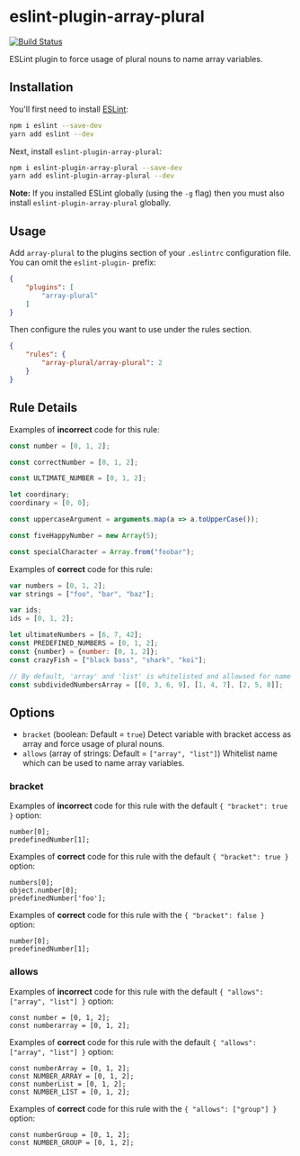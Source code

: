 # eslint-plugin-array-plural

[![Build Status](https://travis-ci.org/hakatashi/eslint-plugin-array-plural.svg?branch=master)](https://travis-ci.org/hakatashi/eslint-plugin-array-plural)


ESLint plugin to force usage of plural nouns to name array variables.

## Installation

You'll first need to install [ESLint](http://eslint.org):

```sh
npm i eslint --save-dev
yarn add eslint --dev
```

Next, install `eslint-plugin-array-plural`:

```sh
npm i eslint-plugin-array-plural --save-dev
yarn add eslint-plugin-array-plural --dev
```

**Note:** If you installed ESLint globally (using the `-g` flag) then you must also install `eslint-plugin-array-plural` globally.

## Usage

Add `array-plural` to the plugins section of your `.eslintrc` configuration file. You can omit the `eslint-plugin-` prefix:

```json
{
    "plugins": [
        "array-plural"
    ]
}
```


Then configure the rules you want to use under the rules section.

```json
{
    "rules": {
        "array-plural/array-plural": 2
    }
}
```

## Rule Details

Examples of **incorrect** code for this rule:

```js
const number = [0, 1, 2];

const correctNumber = [0, 1, 2];

const ULTIMATE_NUMBER = [0, 1, 2];

let coordinary;
coordinary = [0, 0];

const uppercaseArgument = arguments.map(a => a.toUpperCase());

const fiveHappyNumber = new Array(5);

const specialCharacter = Array.from("foobar");
```

Examples of **correct** code for this rule:

```js
var numbers = [0, 1, 2];
var strings = ["foo", "bar", "baz"];

var ids;
ids = [0, 1, 2];

let ultimateNumbers = [6, 7, 42];
const PREDEFINED_NUMBERS = [0, 1, 2];
const {number} = {number: [0, 1, 2]};
const crazyFish = ["black bass", "shark", "koi"];

// By default, 'array' and 'list' is whitelisted and allowsed for name of the arrays.
const subdividedNumbersArray = [[0, 3, 6, 9], [1, 4, 7], [2, 5, 8]];
```

## Options

* `bracket` (boolean: Default = `true`) Detect variable with bracket access as array and force usage of plural nouns.
* `allows` (array of strings: Default = `["array", "list"]`) Whitelist name which can be used to name array variables.

### bracket

Examples of **incorrect** code for this rule with the default `{ "bracket": true }` option:

```
number[0];
predefinedNumber[1];
```

Examples of **correct** code for this rule with the default `{ "bracket": true }` option:

```
numbers[0];
object.number[0];
predefinedNumber['foo'];
```

Examples of **correct** code for this rule with the `{ "bracket": false }` option:

```
number[0];
predefinedNumber[1];
```

### allows

Examples of **incorrect** code for this rule with the default `{ "allows": ["array", "list"] }` option:

```
const number = [0, 1, 2];
const numberarray = [0, 1, 2];
```

Examples of **correct** code for this rule with the default `{ "allows": ["array", "list"] }` option:

```
const numberArray = [0, 1, 2];
const NUMBER_ARRAY = [0, 1, 2];
const numberList = [0, 1, 2];
const NUMBER_LIST = [0, 1, 2];
```

Examples of **correct** code for this rule with the `{ "allows": ["group"] }` option:

```
const numberGroup = [0, 1, 2];
const NUMBER_GROUP = [0, 1, 2];
```
